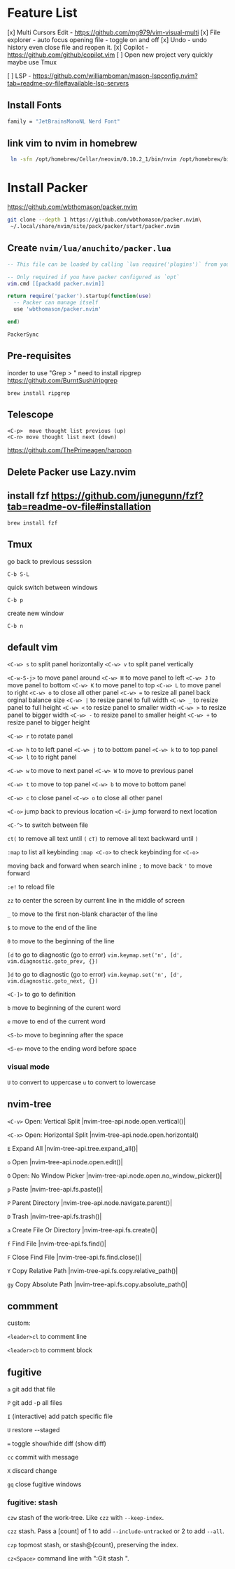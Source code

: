 # Feature List

[x] Multi Cursors Edit
    - https://github.com/mg979/vim-visual-multi
[x] File explorer
    - auto focus opening file
    - toggle on and off
[x] Undo
    - undo history even close file and reopen it.
[x] Copilot
    - https://github.com/github/copilot.vim
[ ] Open new project very quickly maybe use Tmux

[ ] LSP
    - https://github.com/williamboman/mason-lspconfig.nvim?tab=readme-ov-file#available-lsp-servers
## Install Fonts

```sh
family = "JetBrainsMonoNL Nerd Font"
```

## link vim to nvim in homebrew

```sh
 ln -sfn /opt/homebrew/Cellar/neovim/0.10.2_1/bin/nvim /opt/homebrew/bin/vim
```

# Install Packer

https://github.com/wbthomason/packer.nvim

```sh
git clone --depth 1 https://github.com/wbthomason/packer.nvim\
 ~/.local/share/nvim/site/pack/packer/start/packer.nvim
```

## Create `nvim/lua/anuchito/packer.lua`

```lua
-- This file can be loaded by calling `lua require('plugins')` from your init.vim

-- Only required if you have packer configured as `opt`
vim.cmd [[packadd packer.nvim]]

return require('packer').startup(function(use)
  -- Packer can manage itself
  use 'wbthomason/packer.nvim'

end)
```


```vim
PackerSync
```

## Pre-requisites
inorder to use "Grep > " need to install ripgrep
https://github.com/BurntSushi/ripgrep

```
brew install ripgrep
```


## Telescope

```command
<C-p>  move thought list previous (up)
<C-n> move thought list next (down)
```

https://github.com/ThePrimeagen/harpoon



## Delete Packer use Lazy.nvim

## install fzf https://github.com/junegunn/fzf?tab=readme-ov-file#installation
```
brew install fzf
```

## Tmux

go back to previous sesssion
```
C-b S-L
```

quick switch between windows
```
C-b p
```

create new window
```
C-b n
```

## default vim

`<C-w> s` to split panel horizontally
`<C-w> v` to split panel vertically

`<C-w-S-j>` to move panel around
`<C-w> H` to move panel to left
`<C-w> J` to move panel to bottom
`<C-w> K` to move panel to top
`<C-w> L` to move panel to right
`<C-w> o` to close all other panel
`<C-w> =` to resize all panel back orginal balance size
`<C-w> |` to resize panel to full width
`<C-w> _` to resize panel to full height
`<C-w> <` to resize panel to smaller width
`<C-w> >` to resize panel to bigger width
`<C-w> -` to resize panel to smaller height
`<C-w> +` to resize panel to bigger height

`<C-w> r` to rotate panel


`<C-w> h` to  to left panel
`<C-w> j` to  to bottom panel
`<C-w> k` to  to top panel
`<C-w> l` to  to right panel

`<C-w> w` to move to next panel
`<C-w> W` to move to previous panel

`<C-w> t` to move to top panel
`<C-w> b` to move to bottom panel

`<C-w> c` to close panel
`<C-w> o` to close all other panel

`<C-o>` jump back to previous location
`<C-i>` jump forward to next location

`<C-^>` to switch between file

`ct(` to remove all text until `(`
`cT)` to remove all text backward until `)`


`:map` to list all keybinding
`:map <C-o>` to check keybinding for `<C-o>`

moving back and forward when search inline
`;` to move back
`'` to move forward

`:e!` to reload file

`zz` to center the screen by current line in the middle of screen

`_` to move to the first non-blank character of the line

`$` to move to the end of the line

`0` to move to the beginning of the line

`[d` to go to diagnostic (go to error) `vim.keymap.set('n', [d', vim.diagnostic.goto_prev, {})`

`]d` to go to diagnostic (go to error) `vim.keymap.set('n', [d', vim.diagnostic.goto_next, {})`

`<C-]>` to go to definition


`b` move to beginning of the curent word

`e` move to end of the current word

`<S-b>` move to beginning after the space

`<S-e>` move to the ending word before space

### visual mode
`U` to convert to uppercase
`u` to convert to lowercase

## nvim-tree


`<C-v>`           Open: Vertical Split       |nvim-tree-api.node.open.vertical()|

`<C-x>`           Open: Horizontal Split     |nvim-tree-api.node.open.horizontal()

`E`               Expand All                 |nvim-tree-api.tree.expand_all()|

`o`               Open                       |nvim-tree-api.node.open.edit()|

`O`               Open: No Window Picker     |nvim-tree-api.node.open.no_window_picker()|

`p`               Paste                      |nvim-tree-api.fs.paste()|

`P`               Parent Directory           |nvim-tree-api.node.navigate.parent()|

`D`               Trash                      |nvim-tree-api.fs.trash()|

`a`               Create File Or Directory   |nvim-tree-api.fs.create()|

`f`               Find File                  |nvim-tree-api.fs.find()|

`F`               Close Find File            |nvim-tree-api.fs.find.close()|

`Y`               Copy Relative Path         |nvim-tree-api.fs.copy.relative_path()|

`gy`              Copy Absolute Path         |nvim-tree-api.fs.copy.absolute_path()|

## commment

custom:

`<leader>cl` to comment line

`<leader>cb` to comment block


## fugitive


`a` git add that file

`P` git add -p all files

`I` (interactive) add patch specific file

`U` restore --staged

`=` toggle show/hide diff (show diff)

`cc` commit with message

`X` discard change

`gq` close fugitive windows

### fugitive: stash

`czw` stash of the work-tree.  Like `czz` with `--keep-index`.

`czz` stash.  Pass a [count] of 1 to add `--include-untracked` or 2 to add `--all`.

`czp` topmost stash, or stash@{count}, preserving the index.

`cz<Space>` command line with ":Git stash ".
